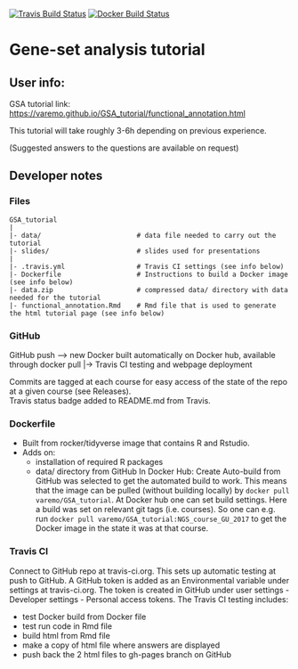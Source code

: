 [![Travis Build Status](https://travis-ci.org/varemo/GSA_tutorial.svg?branch=master)](https://travis-ci.org/varemo/GSA_tutorial)
[![Docker Build Status](https://img.shields.io/docker/build/varemo/gsa_tutorial.svg)]()

# Gene-set analysis tutorial

## User info:
GSA tutorial link:
https://varemo.github.io/GSA_tutorial/functional_annotation.html

This tutorial will take roughly 3-6h depending on previous experience.

(Suggested answers to the questions are available on request)

## Developer notes

### Files

    GSA_tutorial
    |
    |- data/                        # data file needed to carry out the tutorial
    |- slides/                      # slides used for presentations
    |
    |- .travis.yml                  # Travis CI settings (see info below)
    |- Dockerfile                   # Instructions to build a Docker image (see info below)
    |- data.zip                     # compressed data/ directory with data needed for the tutorial
    |- functional_annotation.Rmd    # Rmd file that is used to generate the html tutorial page (see info below)

### GitHub    

GitHub push --> new Docker built automatically on Docker hub, available through docker pull
            |-> Travis CI testing and webpage deployment

Commits are tagged at each course for easy access of the state of the repo at a given course (see Releases).  
Travis status badge added to README.md from Travis.

### Dockerfile
* Built from rocker/tidyverse image that contains R and Rstudio. 
* Adds on: 
  - installation of required R packages
  - data/ directory from GitHub
In Docker Hub: Create Auto-build from GitHub was selected to get the automated build to work.
This means that the image can be pulled (without building locally) by `docker pull varemo/GSA_tutorial`.
At Docker hub one can set build settings. Here a build was set on relevant git tags (i.e. courses).
So one can e.g. run `docker pull varemo/GSA_tutorial:NGS_course_GU_2017` to get the Docker image in the state it was at that course.

### Travis CI
Connect to GitHub repo at travis-ci.org. This sets up automatic testing at push to GitHub.
A GitHub token is added as an Environmental variable under settings at travis-ci.org.
The token is created in GitHub under user settings - Developer settings - Personal access tokens.
The Travis CI testing includes:
  * test Docker build from Docker file
  * test run code in Rmd file
  * build html from Rmd file
  * make a copy of html file where answers are displayed
  * push back the 2 html files to gh-pages branch on GitHub
